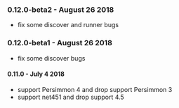 ### 0.12.0-beta2 - August 26 2018
- fix some discover and runner bugs

### 0.12.0-beta1 - August 26 2018
- fix some discover bugs

#### 0.11.0 - July 4 2018
- support Persimmon 4 and drop support Persimmon 3
- support net451 and drop support 4.5
